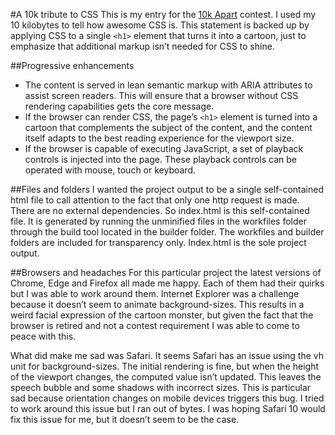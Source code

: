 #A 10k tribute to CSS
This is my entry for the [10k Apart](https://a-k-apart.com/) contest. I used my 10 kilobytes to tell how awesome CSS is. This statement is backed up by applying CSS to a single `<h1>` element that turns it into a cartoon, just to emphasize that additional markup isn’t needed for CSS to shine.

##Progressive enhancements
* The content is served in lean semantic markup with ARIA attributes to assist screen readers. This will ensure that a browser without CSS rendering capabilities gets the core message. 
* If the browser can render CSS, the page’s `<h1>` element is turned into a cartoon that complements the subject of the content, and the content itself adapts to the best reading experience for the viewport size. 
* If the browser is capable of executing JavaScript, a set of playback controls is injected into the page. These playback controls can be operated with mouse, touch or keyboard.

##Files and folders
I wanted the project output to be a single self-contained html file to call attention to the fact that only one http request is made. There are no external dependencies. So index.html is this self-contained file. It is generated by running the unminified files in the workfiles folder through the build tool located in the builder folder. The workfiles and builder folders are included for transparency only. Index.html is the sole project output.

##Browsers and headaches
For this particular project the latest versions of Chrome, Edge and Firefox all made me happy. Each of them had their quirks but I was able to work around them. Internet Explorer was a challenge because it doesn’t seem to animate background-sizes. This results in a weird facial expression of the cartoon monster, but given the fact that the browser is retired and not a contest requirement I was able to come to peace with this.

What did make me sad was Safari. It seems Safari has an issue using the vh unit for background-sizes. The initial rendering is fine, but when the height of the viewport changes, the computed value isn’t updated. This leaves the speech bubble and some shadows with incorrect sizes. This is particular sad because orientation changes on mobile devices triggers this bug. I tried to work around this issue but I ran out of bytes. I was hoping Safari 10 would fix this issue for me, but it doesn’t seem to be the case.
